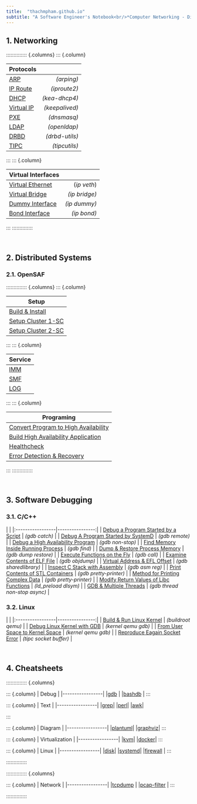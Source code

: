 ```yaml
---
title:  "thachmpham.github.io"
subtitle: "A Software Engineer's Notebook<br/>*Computer Networking - Distributed Systems - Software Debugging*"
---
```



## 1. Networking
:::::::::::::: {.columns}
::: {.column}

| Protocols | |
|-----------------|----------------:|
| [ARP](html/arp.html) | *(arping)* |
| [IP Route](html/ip-routing.html) | *(iproute2)* |
| [DHCP](html/dhcp.html) | *(kea-dhcp4)* |
| [Virtual IP](html/vip.html) | *(keepalived)* |
| [PXE](html/pxe.html) | *(dnsmasq)* |
| [LDAP](html/ldap.html) | *(openldap)* |
| [DRBD](html/drbd.html) | *(drbd-utils)* |
| [TIPC](html/tipc.html) | *(tipcutils)* |

:::
::: {.column}

| Virtual Interfaces | |
|-----------------|----------------:|
| [Virtual Ethernet](html/veth.html) | (*ip veth*) |
| [Virtual Bridge](html/vbridge.html) | *(ip bridge)* |
| [Dummy Interface](html/vdummy-interface.html) | *(ip dummy)* |
| [Bond Interface](html/vbond-interface.html) | *(ip bond)* |

:::
::::::::::::::

<br>


## 2. Distributed Systems
### 2.1. OpenSAF
:::::::::::::: {.columns}
::: {.column}

| Setup |
|-----------------|
| [Build & Install](html/opensaf-install.html) |
| [Setup Cluster 1-SC](html/opensaf-1sc.html) |
| [Setup Cluster 2-SC](html/opensaf-2sc.html) |

:::
::: {.column}

| Service |
|-----------------|
| [IMM](html/opensaf-imm.html) |
| [SMF](html/opensaf-smf.html) |
| [LOG](html/opensaf-log.html) |

:::
::: {.column}

| Programing |
|-----------------|
| [Convert Program to High Availability](html/opensaf-amf-non-sa-aware.html) |
| [Build High Availability Application](html/opensaf-amf-sa-aware.html) |
| [Healthcheck](html/opensaf-healthcheck.html) |
| [Error Detection & Recovery](html/opensaf-amf-error-detection.html) |

:::
::::::::::::::

<br>

## 3. Software Debugging
### 3.1. C/C++
| |
|:-----------------|----------------:|
| [Debug a Program Started by a Script](html/gdb-program-started-by-script.html)    | *(gdb catch)*     |
| [Debug A Program Started by SystemD](html/gdb-program-started-by-systemd.html)    | *(gdb remote)*    |
| [Debug a High Availability Program](html/gdb-ha-program.html) | *(gdb non-stop)* |
| [Find Memory Inside Running Process](html/gdb-find.html)                   | *(gdb find)*  |
| [Dump & Restore Process Memory](html/gdb-dump-restore.html)   | *(gdb dump restore)*  |
| [Execute Functions on the Fly](html/gdb-call.html)               | *(gdb call)*  |
| [Examine Contents of ELF File](html/elf.html)                    | *(gdb objdump)*  |
| [Virtual Address & EFL Offset](html/virtual-addr-elf-offset.html)        | *(gdb sharedlibrary)*   |
| [Inspect C Stack with Assembly](html/asm-callstack.html) | *(gdb asm reg)* |
| [Print Contents of STL Containers](html/gdb-stl.html)             | *(gdb pretty-printer)*   |
| [Method for Printing Complex Data](html/gdb-write-pp.html)             | *(gdb pretty-printer)*   |
| [Modify Return Values of Libc Functions](html/ld_preload.html) | *(ld_preload dlsym)* |
| [GDB & Multiple Threads](html/gdb-multithread.html) | *(gdb thread non-stop async)* |


### 3.2. Linux
| |
|:-----------------|----------------:|
| [Build & Run Linux Kernel](html/kernel_build.html) | *(buildroot qemu)* |
| [Debug Linux Kernel with GDB](html/kernel_debug_gdb.html) | *(kernel qemu gdb)* |
| [From User Space to Kernel Space](html/kernel_user_to_kernel.html) | *(kernel qemu gdb)* |
| [Reproduce Eagain Socket Error](html/tipc_eagain.html) | *(tipc socket buffer)* |

<br>


## 4. Cheatsheets
:::::::::::::: {.columns}

::: {.column}
| Debug |
|-----------------|
|[gdb](html/gdb.html) |
|[bashdb](html/bashdb.html) |
:::

::: {.column}
| Text |
|-----------------|
|[grep](html/grep.html)|
|[perl](html/perl.html)|
|[awk](html/awk.html)|

:::

::: {.column}
| Diagram |
|-----------------|
|[plantuml](html/plantuml.html)|
|[graphviz](html/graphviz.html)|
:::

::: {.column}
| Virtualization |
|-----------------|
|[kvm](html/kvm.html)|
|[docker](html/docker.html)|
:::

::: {.column}
| Linux |
|-----------------|
|[disk](html/fdisk.html)|
|[systemd](html/systemd.html)|
|[firewall](html/firewall.html) |
:::

::::::::::::::


:::::::::::::: {.columns}

::: {.column}
| Network |
|-----------------|
|[tcpdump](html/tcpdump.html) |
|[pcap-filter](html/pcap-filter.html) |
:::

::::::::::::::

